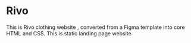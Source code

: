 # Rivo
This is Rivo clothing website , converted from a Figma template into core HTML and CSS. This is static landing page website
